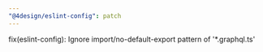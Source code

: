 ```yaml
---
"@4design/eslint-config": patch
---
```


fix(eslint-config): Ignore import/no-default-export pattern of '*.graphql.ts'
